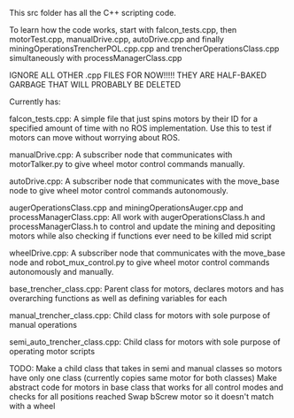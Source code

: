 This src folder has all the C++ scripting code.

To learn how the code works, start with falcon_tests.cpp, then motorTest.cpp, manualDrive.cpp, autoDrive.cpp
and finally miningOperationsTrencherPOL.cpp.cpp and trencherOperationsClass.cpp simultaneously with processManagerClass.cpp

IGNORE ALL OTHER .cpp FILES FOR NOW!!!!! THEY ARE HALF-BAKED GARBAGE THAT WILL PROBABLY BE DELETED

Currently has:

falcon_tests.cpp:
  A simple file that just spins motors by their ID for a specified amount of time with 
  no ROS implementation. Use this to test if motors can move without worrying about ROS.

manualDrive.cpp:
  A subscriber node that communicates with motorTalker.py to 
  give wheel motor control commands manually.

autoDrive.cpp:
  A subscriber node that communicates with the move_base node to
  give wheel motor control commands autonomously. 

augerOperationsClass.cpp and miningOperationsAuger.cpp and processManagerClass.cpp:
  All work with augerOperationsClass.h and processManagerClass.h to control and update the mining and depositing
  motors while also checking if functions ever need to be killed mid script

wheelDrive.cpp:
  A subscriber node that communicates with the move_base node and robot_mux_control.py to
  give wheel motor control commands autonomously and manually. 

base_trencher_class.cpp:
  Parent class for motors, declares motors and has overarching functions as well as defining variables for each

manual_trencher_class.cpp:
  Child class for motors with sole purpose of manual operations

semi_auto_trencher_class.cpp:
  Child class for motors with sole purpose of operating motor scripts

TODO:
  Make a child class that takes in semi and manual classes so motors have only one class (currently copies same motor for both classes)
  Make abstract code for motors in base class that works for all control modes and checks for all positions reached
  Swap bScrew motor so it doesn't match with a wheel